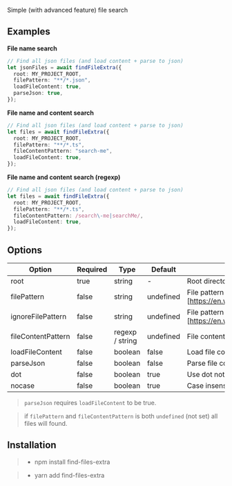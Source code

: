 Simple (with advanced feature) file search

## Examples

**File name search**

```ts
// Find all json files (and load content + parse to json)
let jsonFiles = await findFileExtra({
  root: MY_PROJECT_ROOT,
  filePattern: "**/*.json",
  loadFileContent: true,
  parseJson: true,
});
```

**File name and content search**

```ts
// Find all json files (and load content + parse to json)
let files = await findFileExtra({
  root: MY_PROJECT_ROOT,
  filePattern: "**/*.ts",
  fileContentPattern: "search-me",
  loadFileContent: true,
});
```

**File name and content search (regexp)**

```ts
// Find all json files (and load content + parse to json)
let files = await findFileExtra({
  root: MY_PROJECT_ROOT,
  filePattern: "**/*.ts",
  fileContentPattern: /search\-me|searchMe/,
  loadFileContent: true,
});
```

## Options

| Option             | Required | Type            | Default   | Description                                                                                  |
| ------------------ | -------- | --------------- | --------- | -------------------------------------------------------------------------------------------- |
| root               | true     | string          | -         | Root directory to search in.                                                                 |
| filePattern        | false    | string          | undefined | File pattern to search for. (glob pattern)[https://en.wikipedia.org/wiki/Glob_(programming)] |
| ignoreFilePattern  | false    | string          | undefined | File pattern to ignore. (glob pattern)[https://en.wikipedia.org/wiki/Glob_(programming)]     |
| fileContentPattern | false    | regexp / string | undefined | File content pattern to search for.                                                          |
| loadFileContent    | false    | boolean         | false     | Load file content.                                                                           |
| parseJson          | false    | boolean         | false     | Parse file content to json.                                                                  |
| dot                | false    | boolean         | true      | Use dot notation for json keys.                                                              |
| nocase             | false    | boolean         | true      | Case insensitive search.                                                                     |

> `parseJson` requires `loadFileContent` to be true.

> if `filePattern` and `fileContentPattern` is both `undefined` (not set) all files will found.

## Installation

> - npm install find-files-extra

> - yarn add find-files-extra
